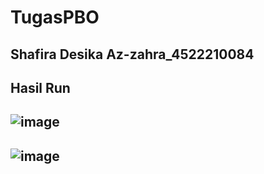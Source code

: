 # TugasPBO
## Shafira Desika Az-zahra_4522210084
## Hasil Run
## ![image](https://github.com/SHAFIRADESIKAAZ-ZAHRA/ShafiraDesikaAz-zahra_4522210084_TugasPBO/assets/148334075/a2c71f57-2322-438c-b97e-873a0b93bd87)
## ![image](https://github.com/SHAFIRADESIKAAZ-ZAHRA/ShafiraDesikaAz-zahra_4522210084_TugasPBO/assets/148334075/68f1f448-f2fd-4ae9-8e0d-b0833690e498)
